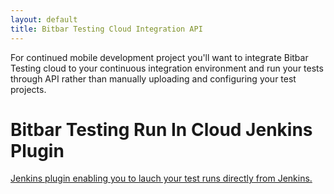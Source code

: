 ```yaml
---
layout: default
title: Bitbar Testing Cloud Integration API
---
```


For continued mobile development project you'll want to integrate
Bitbar Testing cloud to your continuous integration environment and run
your tests through API rather than manually uploading and configuring
your test projects.

# Bitbar Testing Run In Cloud Jenkins Plugin

[Jenkins plugin enabling you to lauch your test runs directly from Jenkins.](jenkins-plugin)


